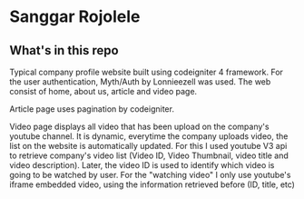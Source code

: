 # Sanggar Rojolele

## What's in this repo

Typical company profile website built using codeigniter 4 framework. For the user authentication, Myth/Auth by Lonnieezell was used.
The web consist of home, about us, article and video page.

Article page uses pagination by codeigniter.

Video page displays all video that has been upload on the company's youtube channel. It is dynamic, everytime the company uploads video, the list on the website is automatically updated. For this I used youtube V3 api to retrieve company's video list (Video ID, Video Thumbnail, video title and video description). Later, the video ID is used to identify which video is going to be watched by user. For the "watching video" I only use youtube's iframe embedded video, using the information retrieved before (ID, title, etc)
